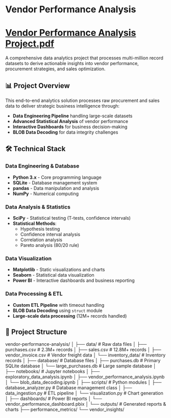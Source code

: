 # Vendor Performance Analysis

# [Vendor Performance Analysis Project.pdf](https://github.com/user-attachments/files/22644949/Vendor.Performance.Analysis.Project.pdf)


A comprehensive data analytics project that processes multi-million record datasets to derive actionable insights into vendor performance, procurement strategies, and sales optimization.

## 📊 Project Overview

This end-to-end analytics solution processes raw procurement and sales data to deliver strategic business intelligence through:
- **Data Engineering Pipeline** handling large-scale datasets
- **Advanced Statistical Analysis** of vendor performance
- **Interactive Dashboards** for business decision-making
- **BLOB Data Decoding** for data integrity challenges

## 🛠️ Technical Stack

### Data Engineering & Database
- **Python 3.x** - Core programming language
- **SQLite** - Database management system
- **pandas** - Data manipulation and analysis
- **NumPy** - Numerical computing

### Data Analysis & Statistics
- **SciPy** - Statistical testing (T-tests, confidence intervals)
- **Statistical Methods**:
  - Hypothesis testing
  - Confidence interval analysis
  - Correlation analysis
  - Pareto analysis (80/20 rule)

### Data Visualization
- **Matplotlib** - Static visualizations and charts
- **Seaborn** - Statistical data visualization
- **Power BI** - Interactive dashboards and business reporting

### Data Processing & ETL
- **Custom ETL Pipeline** with timeout handling
- **BLOB Data Decoding** using `struct` module
- **Large-scale data processing** (12M+ records handled)

## 📁 Project Structure
vendor-performance-analysis/
│
├── data/ # Raw data files
│ ├── purchases.csv # 2.3M+ records
│ ├── sales.csv # 12.8M+ records
│ ├── vendor_invoice.csv # Vendor freight data
│ └── inventory_data/ # Inventory records
│
├── database/ # Database files
│ ├── purchases.db # Primary SQLite database
│ └── large_purchases.db # Large sample database
│
├── notebooks/ # Jupyter notebooks
│ ├── exploratory_data_analysis.ipynb
│ ├── vendor_performance_analysis.ipynb
│ └── blob_data_decoding.ipynb
│
├── scripts/ # Python modules
│ ├── database_analyzer.py # Database management class
│ ├── data_ingestion.py # ETL pipeline
│ └── visualization.py # Chart generation
│
├── dashboards/ # Power BI reports
│ └── vendor_performance_dashboard.pbix
│
└── outputs/ # Generated reports & charts
├── performance_metrics/
└── vendor_insights/

